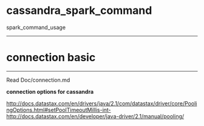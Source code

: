 # cassandra_spark_command
spark_command_usage
***  

# connection basic
***  
Read Doc/connection.md

**connection options for cassandra**

http://docs.datastax.com/en/drivers/java/2.1/com/datastax/driver/core/PoolingOptions.html#setPoolTimeoutMillis-int-
http://docs.datastax.com/en/developer/java-driver/2.1/manual/pooling/
